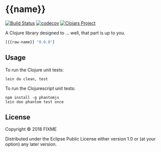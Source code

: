 # {{name}}
[![Build Status](https://travis-ci.org/{{repo-path}}.svg?branch=master)](https://travis-ci.org/{{repo-path}})
[![codecov](https://codecov.io/gh/{{repo-path}}/branch/master/graph/badge.svg)](https://codecov.io/gh/{{repo-path}})
[![Clojars Project](https://img.shields.io/clojars/v/{{raw-name}}.svg)](https://clojars.org/{{raw-name}})

A Clojure library designed to ... well, that part is up to you.

```clj
[{{raw-name}} "0.0.0"]
```

## Usage

To run the Clojure unit tests:
```
lein do clean, test
```

To run the Clojurescript unit tests:
```
npm install -g phantomjs
lein doo phantom test once
```


## License

Copyright © 2018 FIXME

Distributed under the Eclipse Public License either version 1.0 or (at
your option) any later version.
